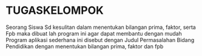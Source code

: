# TUGASKELOMPOK
Seorang Siswa Sd kesulitan dalam menentukan bilangan prima, faktor, serta Fpb maka dibuat lah program ini agar dapat membantu dengan mudah
Program aplikasi sederhana ini disebut dengan Judul Permasalahan Bidang Pendidikan dengan menentukan bilangan prima, faktor dan fpb
